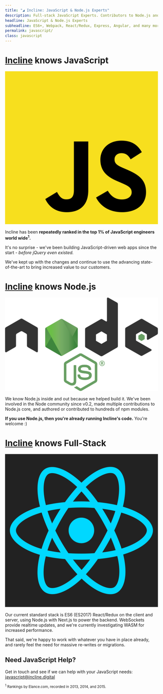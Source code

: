 ```yaml
---
title: "◢ Incline: JavaScript & Node.js Experts"
description: Full-stack JavaScript Experts. Contributors to Node.js and hundreds of other JS projects. Experienced with React, Angular, D3, Express, jQuery, and many more.
headline: JavaScript & Node.js Experts
subheadline: ES6+, Webpack, React/Redux, Express, Angular, and many more
permalink: javascript/
class: javascript
---
```


# [Incline](/) knows JavaScript

![JavaScript](/assets/images/javascript.svg)

Incline has been **repeatedly ranked in the top 1% of JavaScript engineers world wide<sup>1</sup>.**

It's no surprise - we've been building JavaScript-driven web apps since the start - *before jQuery even existed.*

We've kept up with the changes and continue to use the advancing state-of-the-art to bring increased value to our customers.

# [Incline](/) knows Node.js

![Node.js](/assets/images/nodejs.svg)

We know Node.js inside and out because we helped build it.
We've been involved in the Node community since v0.2,
 made multiple contributions to Node.js core,
 and authored or contributed to hundreds of npm modules.
 
**If you use Node.js, then you're already running Incline's code.** You're welcome :) 

# [Incline](/) knows Full-Stack

![React](/assets/images/react.svg)

Our current standard stack is ES6 (ES2017) React/Redux on the client and server, using Node.js with Next.js to power the backend.
WebSockets provide realtime updates, and we're currently investigating WASM for increased performance.

That said, we're happy to work with whatever you have in place already, and rarely feel the need for massive re-writes or migrations.


## Need JavaScript Help?

Get in touch and see if we can help with your JavaScript needs: [javascript@incline.digital](mailto:javascript@incline.digital?subject=We%20need%20some%20JavaScript%20help&body=Hello%20Incline%2C%0A%0AMy%20company%20is%20%5Bname%20and%20description%20of%20your%20company%5D.%0A%0AWe%20need%20some%20help%20with%20%5Bissues%20your%20company%20is%20facing%5D.%0A%0AThanks!%0A)


<small><sup>1</sup> Rankings by Elance.com, recorded in 2013, 2014, and 2015.</small>
